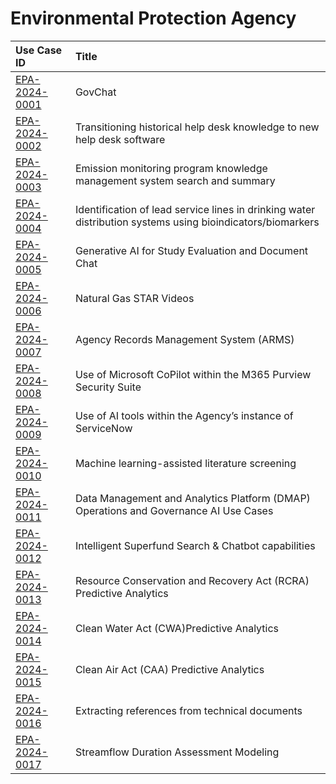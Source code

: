 # Environmental Protection Agency
| Use Case ID | Title |
|:----------- |:----- |
| [EPA-2024-0001](<../individual/{use_case_ID}.md>) | GovChat |
| [EPA-2024-0002](<../individual/{use_case_ID}.md>) | Transitioning historical help desk knowledge to new help desk software |
| [EPA-2024-0003](<../individual/{use_case_ID}.md>) | Emission monitoring program knowledge management system search and summary |
| [EPA-2024-0004](<../individual/{use_case_ID}.md>) | Identification of lead service lines in drinking water distribution systems using bioindicators/biomarkers |
| [EPA-2024-0005](<../individual/{use_case_ID}.md>) | Generative AI for Study Evaluation and Document Chat |
| [EPA-2024-0006](<../individual/{use_case_ID}.md>) | Natural Gas STAR Videos |
| [EPA-2024-0007](<../individual/{use_case_ID}.md>) | Agency Records Management System (ARMS) |
| [EPA-2024-0008](<../individual/{use_case_ID}.md>) | Use of Microsoft CoPilot within the M365 Purview Security Suite |
| [EPA-2024-0009](<../individual/{use_case_ID}.md>) | Use of AI tools within the Agency’s instance of ServiceNow |
| [EPA-2024-0010](<../individual/{use_case_ID}.md>) | Machine learning-assisted literature screening |
| [EPA-2024-0011](<../individual/{use_case_ID}.md>) | Data Management and Analytics Platform (DMAP) Operations and Governance AI Use Cases |
| [EPA-2024-0012](<../individual/{use_case_ID}.md>) | Intelligent Superfund Search & Chatbot capabilities |
| [EPA-2024-0013](<../individual/{use_case_ID}.md>) | Resource Conservation and Recovery Act (RCRA) Predictive Analytics |
| [EPA-2024-0014](<../individual/{use_case_ID}.md>) | Clean Water Act (CWA)Predictive Analytics |
| [EPA-2024-0015](<../individual/{use_case_ID}.md>) | Clean Air Act (CAA) Predictive Analytics |
| [EPA-2024-0016](<../individual/{use_case_ID}.md>) | Extracting references from technical documents |
| [EPA-2024-0017](<../individual/{use_case_ID}.md>) | Streamflow Duration Assessment Modeling |